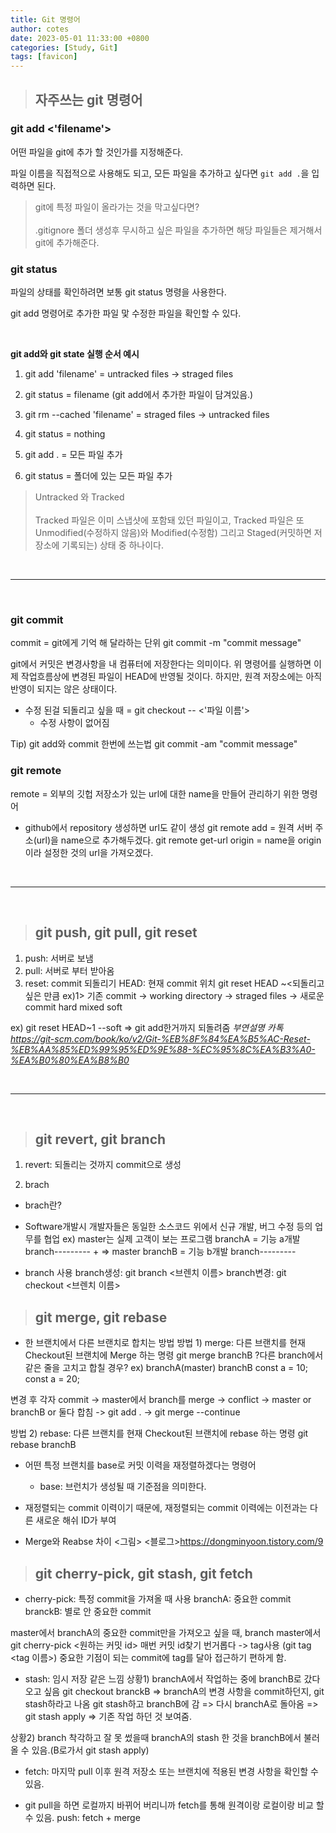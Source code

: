 ```yaml
---
title: Git 명령어
author: cotes
date: 2023-05-01 11:33:00 +0800
categories: [Study, Git]
tags: [favicon]
---
```


> ## 자주쓰는 git 명령어

### git add <'filename'>

어떤 파일을 git에 추가 할 것인가를 지정해준다.

파일 이름을 직접적으로 사용해도 되고, 모든 파일을 추가하고 싶다면 `git add .`을 입력하면 된다.

> git에 특정 파일이 올라가는 것을 막고싶다면?<br/><br/>
> .gitignore 폴더 생성후 무시하고 싶은 파일을 추가하면 해당 파일들은 제거해서 git에 추가해준다.

### git status

파일의 상태를 확인하려면 보통 git status 명령을 사용한다.

git add 명령어로 추가한 파일 맟 수정한 파일을 확인할 수 있다.

<br/>

**git add와 git state 실행 순서 예시**

1. git add 'filename' = untracked files -> straged files

2. git status = filename (git add에서 추가한 파일이 담겨있음.)

3. git rm --cached 'filename' = straged files -> untracked files

4. git status = nothing

5. git add . = 모든 파일 추가

6. git status = 폴더에 있는 모든 파일 추가

> Untracked 와 Tracked <br/><br/>
> Tracked 파일은 이미 스냅샷에 포함돼 있던 파일이고, Tracked 파일은 또 Unmodified(수정하지 않음)와 Modified(수정함) 그리고 Staged(커밋하면 저장소에 기록되는) 상태 중 하나이다.

<br/>

---

<br/>

### git commit

commit = git에게 기억 해 달라하는 단위
git commit -m "commit message"

git에서 커밋은 변경사항을 내 컴퓨터에 저장한다는 의미이다. 위 명령어를 실행하면 이제 작업흐름상에 변경된 파일이 HEAD에 반영될 것이다.
하지만, 원격 저장소에는 아직 반영이 되지는 않은 상태이다.

- 수정 된걸 되돌리고 싶을 때 = git checkout -- <'파일 이름'>
  - 수정 사항이 없어짐

Tip) git add와 commit 한번에 쓰는법
git commit -am "commit message"

### git remote

remote = 외부의 깃헙 저장소가 있는 url에 대한 name을 만들어 관리하기 위한 명령어

- github에서 repository 생성하면 url도 같이 생성
  git remote add <name> <url> = 원격 서버 주소(url)을 name으로 추가해두겠다.
  git remote get-url origin = name을 origin이라 설정한 것의 url을 가져오겠다.

<br/>

---

<br/>

> ## git push, git pull, git reset

1. push: 서버로 보냄
2. pull: 서버로 부터 받아옴
3. reset: commit 되돌리기
   HEAD: 현재 commit 위치
   git reset HEAD ~<되돌리고 싶은 만큼 ex)1>
   기존 commit -> working directory -> straged files -> 새로운 commit
   hard mixed soft

ex) git reset HEAD~1 --soft
=> git add한거까지 되돌려줌
_부연설명 카톡 https://git-scm.com/book/ko/v2/Git-%EB%8F%84%EA%B5%AC-Reset-%EB%AA%85%ED%99%95%ED%9E%88-%EC%95%8C%EA%B3%A0-%EA%B0%80%EA%B8%B0_

<br/>

---

<br/>

> ## git revert, git branch

1. revert: 되돌리는 것까지 commit으로 생성

2. brach

- brach란?

* Software개발시 개발자들은 동일한 소스코드 위에서 신규 개발, 버그 수정 등의 업무를 협업
  ex) master는 실제 고객이 보는 프로그램
  branchA = 기능 a개발 branch--------- + => master
  branchB = 기능 b개발 branch---------

- branch 사용
  branch생성: git branch <브렌치 이름>
  branch변경: git checkout <브렌치 이름>

> ## git merge, git rebase

- 한 브랜치에서 다른 브랜치로 합치는 방법
  방법 1) merge: 다른 브랜치를 현재 Checkout된 브랜치에 Merge 하는 명령
  git merge branchB
  ?다른 branch에서 같은 줄을 고치고 합칠 경우?
  ex)
  branchA(master) branchB
  const a = 10; const a = 20;

변경 후 각자 commit -> master에서 branch를 merge -> conflict
-> master or branchB or 둘다 합침 -> git add . -> git merge --continue

방법 2) rebase: 다른 브랜치를 현재 Checkout된 브랜치에 rebase 하는 명령
git rebase branchB

- 어떤 특정 브랜치를 base로 커밋 이력을 재정렬하겠다는 명령어
  - base: 브런치가 생성될 때 기준점을 의미한다.
- 재정렬되는 commit 이력이기 때문에, 재정렬되는 commit 이력에는 이전과는 다른 새로운 해쉬 ID가 부여

- Merge와 Reabse 차이
  <그림>
  <블로그>https://dongminyoon.tistory.com/9

> ## git cherry-pick, git stash, git fetch

- cherry-pick: 특정 commit을 가져올 때 사용
  branchA: 중요한 commit
  branckB: 별로 안 중요한 commit

master에서 branchA의 중요한 commit만을 가져오고 싶을 때, branch master에서 git cherry-pick <원하는 커밋 id>
매번 커밋 id찾기 번거롭다 -> tag사용 (git tag <tag 이름>)
중요한 기점이 되는 commit에 tag를 달아 접근하기 편하게 함.

- stash: 임시 저장 같은 느낌
  상황1) branchA에서 작업하는 중에 branchB로 갔다오고 싶음
  git checkout branckB => branchA의 변경 사항을 commit하던지, git stash하라고 나옴
  git stash하고 branchB에 감 => 다시 branchA로 돌아옴 => git stash apply => 기존 작업 하던 것 보여줌.

상황2) branch 착각하고 잘 못 썼을때
branchA의 stash 한 것을 branchB에서 불러올 수 있음.(B로가서 git stash apply)

- fetch: 마지막 pull 이후 원격 저장소 또는 브랜치에 적용된 변경 사항을 확인할 수 있음.

* git pull을 하면 로컬까지 바뀌어 버리니까 fetch를 통해 원격이랑 로컬이랑 비교 할 수 있음.
  push: fetch + merge
